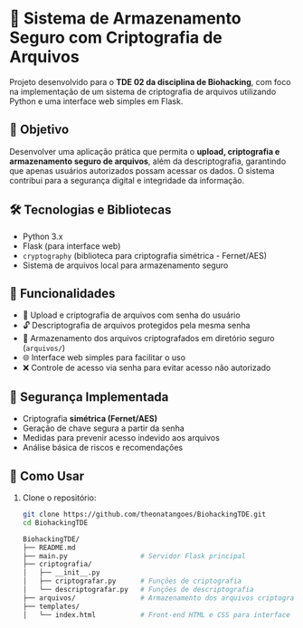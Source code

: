 # 🔐 Sistema de Armazenamento Seguro com Criptografia de Arquivos

Projeto desenvolvido para o **TDE 02 da disciplina de Biohacking**, com foco na implementação de um sistema de criptografia de arquivos utilizando Python e uma interface web simples em Flask.

## 🎯 Objetivo

Desenvolver uma aplicação prática que permita o **upload, criptografia e armazenamento seguro de arquivos**, além da descriptografia, garantindo que apenas usuários autorizados possam acessar os dados. O sistema contribui para a segurança digital e integridade da informação.

## 🛠 Tecnologias e Bibliotecas

- Python 3.x
- Flask (para interface web)
- `cryptography` (biblioteca para criptografia simétrica - Fernet/AES)
- Sistema de arquivos local para armazenamento seguro

## 🔄 Funcionalidades

- 🔐 Upload e criptografia de arquivos com senha do usuário
- 🔓 Descriptografia de arquivos protegidos pela mesma senha
- 📁 Armazenamento dos arquivos criptografados em diretório seguro (`arquivos/`)
- 🌐 Interface web simples para facilitar o uso
- ❌ Controle de acesso via senha para evitar acesso não autorizado

## 🚨 Segurança Implementada

- Criptografia **simétrica (Fernet/AES)**
- Geração de chave segura a partir da senha
- Medidas para prevenir acesso indevido aos arquivos
- Análise básica de riscos e recomendações

## 🧪 Como Usar

1. Clone o repositório:

   ```bash
   git clone https://github.com/theonatangoes/BiohackingTDE.git
   cd BiohackingTDE

   BiohackingTDE/
   ├── README.md
   ├── main.py                  # Servidor Flask principal
   ├── criptografia/
   │   ├── __init__.py
   │   ├── criptografar.py      # Funções de criptografia
   │   └── descriptografar.py   # Funções de descriptografia
   ├── arquivos/                # Armazenamento dos arquivos criptografados/descriptografados
   ├── templates/
   │   └── index.html           # Front-end HTML e CSS para interface web
   ```
